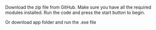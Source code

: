 Download the zip file from GitHub.
Make sure you have all the required modules installed.
Run the code and press the start button to begin.

Or download app folder and run the .exe file

